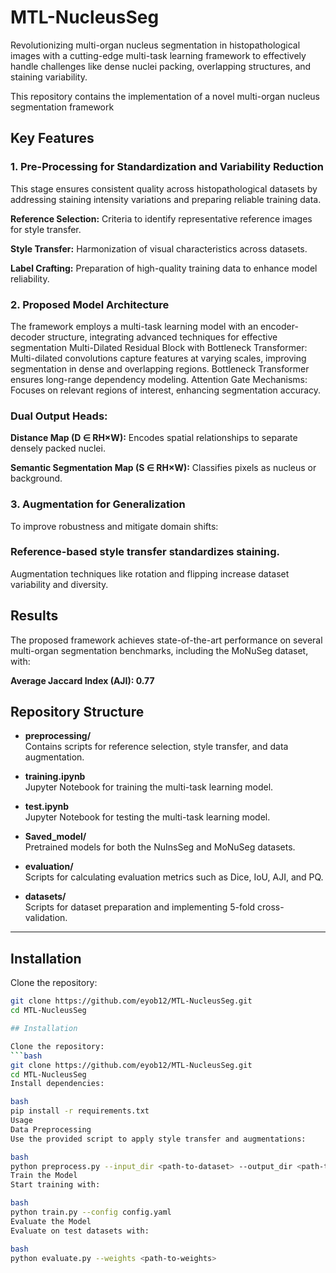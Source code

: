 # MTL-NucleusSeg
Revolutionizing multi-organ nucleus segmentation in histopathological images with a cutting-edge multi-task learning framework to effectively handle challenges like dense nuclei packing, overlapping structures, and staining variability.

This repository contains the implementation of a novel multi-organ nucleus segmentation framework

## Key Features
### 1. Pre-Processing for Standardization and Variability Reduction

This stage ensures consistent quality across histopathological datasets by addressing staining intensity variations and preparing reliable training data.

**Reference Selection:** Criteria to identify representative reference images for style transfer.

**Style Transfer:** Harmonization of visual characteristics across datasets.

**Label Crafting:** Preparation of high-quality training data to enhance model reliability.

### 2. Proposed Model Architecture
The framework employs a multi-task learning model with an encoder-decoder structure, integrating advanced techniques for effective segmentation Multi-Dilated Residual Block with Bottleneck Transformer:
Multi-dilated convolutions capture features at varying scales, improving segmentation in dense and overlapping regions. Bottleneck Transformer ensures long-range dependency modeling. Attention Gate Mechanisms: Focuses on relevant regions of interest, enhancing segmentation accuracy.

### Dual Output Heads:
**Distance Map (D ∈ RH×W):** Encodes spatial relationships to separate densely packed nuclei.

**Semantic Segmentation Map (S ∈ RH×W):** Classifies pixels as nucleus or background.

### 3. Augmentation for Generalization
To improve robustness and mitigate domain shifts:

### Reference-based style transfer standardizes staining.
Augmentation techniques like rotation and flipping increase dataset variability and diversity.

## Results

The proposed framework achieves state-of-the-art performance on several multi-organ segmentation benchmarks, including the MoNuSeg dataset, with:

**Average Jaccard Index (AJI): 0.77**



## Repository Structure

- **preprocessing/**  
  Contains scripts for reference selection, style transfer, and data augmentation.

- **training.ipynb**  
  Jupyter Notebook for training the multi-task learning model.

- **test.ipynb**  
  Jupyter Notebook for testing the multi-task learning model.

- **Saved_model/**  
  Pretrained models for both the NuInsSeg and MoNuSeg datasets.

- **evaluation/**  
  Scripts for calculating evaluation metrics such as Dice, IoU, AJI, and PQ.

- **datasets/**  
  Scripts for dataset preparation and implementing 5-fold cross-validation.

---

## Installation

Clone the repository:  
```bash
git clone https://github.com/eyob12/MTL-NucleusSeg.git  
cd MTL-NucleusSeg

## Installation

Clone the repository:  
```bash
git clone https://github.com/eyob12/MTL-NucleusSeg.git  
cd MTL-NucleusSeg
Install dependencies:

bash
pip install -r requirements.txt
Usage
Data Preprocessing
Use the provided script to apply style transfer and augmentations:

bash
python preprocess.py --input_dir <path-to-dataset> --output_dir <path-to-output>
Train the Model
Start training with:

bash
python train.py --config config.yaml
Evaluate the Model
Evaluate on test datasets with:

bash
python evaluate.py --weights <path-to-weights>
